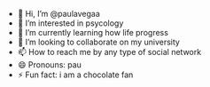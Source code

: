 - 👋 Hi, I’m @paulavegaa
- 👀 I’m interested in psycology
- 🌱 I’m currently learning how life progress
- 💞️ I’m looking to collaborate on my university 
- 📫 How to reach me by any type of social network
- 😄 Pronouns: pau
- ⚡ Fun fact: i am a chocolate fan 

<!---
paulavegaa/paulavegaa is a ✨ special ✨ repository because its `README.md` (this file) appears on your GitHub profile.
You can click the Preview link to take a look at your changes.
--->
